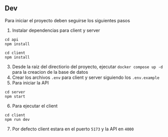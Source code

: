 ## Dev

Para iniciar el proyecto deben seguirse los siguientes pasos

1. Instalar dependencias para client y server

```
cd api
npm install
```

```
cd client
npm install
```

3. Desde la raiz del directiorio del proyecto, ejecutar `docker compose up -d` para la creacion de la base de datos
4. Crear los archivos `.env` para client y server siguiendo los `.env.example`
5. Para iniciar la API

```
cd server
npm start
```

6. Para ejecutar el client

```
cd client
npm run dev
```

7. Por defecto client estara en el puerto `5173` y la API en `4000`
